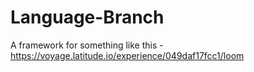 # Language-Branch
A framework for something like this - https://voyage.latitude.io/experience/049daf17fcc1/loom

